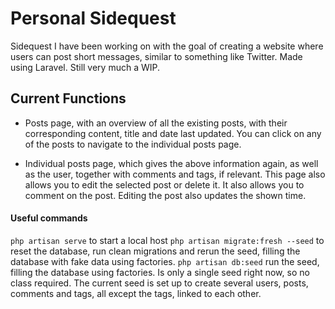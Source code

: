 # Personal Sidequest
Sidequest I have been working on with the goal of creating a website where users can post short messages, similar to something like Twitter.
Made using Laravel.
Still very much a WIP.

## Current Functions
- Posts page, with an overview of all the existing posts, with their corresponding content, title and date last updated.
  You can click on any of the posts to navigate to the individual posts page.

- Individual posts page, which gives the above information again, as well as the user, together with comments and tags, if relevant.
  This page also allows you to edit the selected post or delete it. It also allows you to comment on the post.
  Editing the post also updates the shown time.


#### Useful commands
`php artisan serve` to start a local host
`php artisan migrate:fresh --seed` to reset the database, run clean migrations and rerun the seed, filling the database with fake data using factories.
`php artisan db:seed` run the seed, filling the database using factories. Is only a single seed right now, so no class required.
The current seed is set up to create several users, posts, comments and tags, all except the tags, linked to each other.
